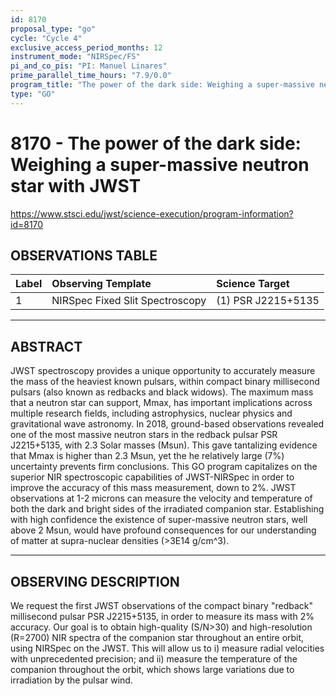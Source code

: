 ```yaml
---
id: 8170
proposal_type: "go"
cycle: "Cycle 4"
exclusive_access_period_months: 12
instrument_mode: "NIRSpec/FS"
pi_and_co_pis: "PI: Manuel Linares"
prime_parallel_time_hours: "7.9/0.0"
program_title: "The power of the dark side: Weighing a super-massive neutron star with JWST"
type: "GO"
---
```

# 8170 - The power of the dark side: Weighing a super-massive neutron star with JWST
https://www.stsci.edu/jwst/science-execution/program-information?id=8170
## OBSERVATIONS TABLE
| Label | Observing Template | Science Target |
| :---- | :----------------- | :------------- |
| 1     | NIRSpec Fixed Slit Spectroscopy | (1) PSR J2215+5135 |

---

## ABSTRACT

JWST spectroscopy provides a unique opportunity to accurately measure the mass of the heaviest known pulsars, within compact binary millisecond pulsars (also known as redbacks and black widows). The maximum mass that a neutron star can support, Mmax, has important implications across multiple research fields, including astrophysics, nuclear physics and gravitational wave astronomy. In 2018, ground-based observations revealed one of the most massive neutron stars in the redback pulsar PSR J2215+5135, with 2.3 Solar masses (Msun). This gave tantalizing evidence that Mmax is higher than 2.3 Msun, yet the he relatively large (7%) uncertainty prevents firm conclusions. This GO program capitalizes on the superior NIR spectroscopic capabilities of JWST-NIRSpec in order to improve the accuracy of this mass measurement, down to 2%. JWST observations at 1-2 microns can measure the velocity and temperature of both the dark and bright sides of the irradiated companion star. Establishing with high confidence the existence of super-massive neutron stars, well above 2 Msun, would have profound consequences for our understanding of matter at supra-nuclear densities (>3E14 g/cm^3).

---

## OBSERVING DESCRIPTION

We request the first JWST observations of the compact binary "redback" millisecond pulsar PSR J2215+5135, in order to measure its mass with 2% accuracy. Our goal is to obtain high-quality (S/N>30) and high-resolution (R=2700) NIR spectra of the companion star throughout an entire orbit, using NIRSpec on the JWST. This will allow us to i) measure radial velocities with unprecedented precision; and ii) measure the temperature of the companion throughout the orbit, which shows large variations due to irradiation by the pulsar wind.